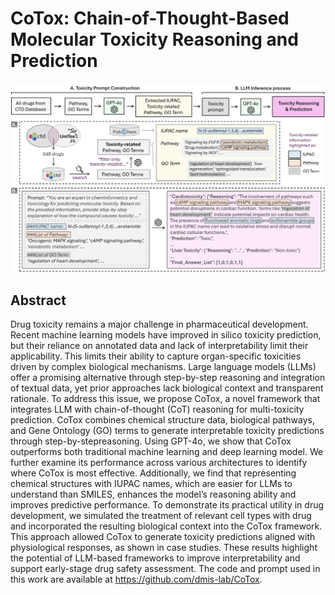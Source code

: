 # CoTox: Chain-of-Thought-Based Molecular Toxicity Reasoning and Prediction
![img](./_figure/cotox_figure.jpg)

## Abstract
Drug toxicity remains a major challenge in pharmaceutical development. Recent machine learning models have improved in silico toxicity prediction, but their reliance on annotated data and lack of interpretability limit their applicability. This limits their ability to capture organ-specific toxicities driven by complex biological mechanisms. Large language models (LLMs) offer a promising alternative through step-by-step reasoning and integration of textual data, yet prior approaches lack biological context and transparent rationale. To address this issue, we propose CoTox, a novel framework that integrates LLM with chain-of-thought (CoT) reasoning for multi-toxicity prediction. CoTox combines chemical structure data, biological pathways, and Gene Ontology (GO) terms to generate interpretable toxicity predictions through step-by-stepreasoning. Using GPT-4o, we show that CoTox outperforms both traditional machine learning and deep learning model. We further examine its performance across various architectures to identify where CoTox is most effective. Additionally, we find that representing chemical structures with IUPAC names, which are easier for LLMs to understand than SMILES, enhances the model’s reasoning ability and improves predictive performance. To demonstrate its practical utility in drug development, we simulated the treatment of relevant cell types with drug and incorporated the resulting biological context into the CoTox framework. This approach allowed CoTox to generate toxicity predictions aligned with physiological responses, as shown in case studies. These results highlight the potential of LLM-based frameworks to improve interpretability and support early-stage drug safety assessment. The code and prompt used in this work are available at https://github.com/dmis-lab/CoTox.
